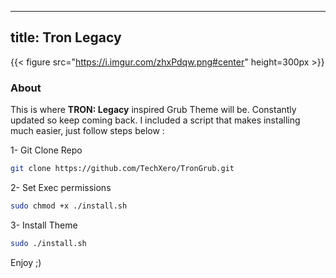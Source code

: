  
---
title: Tron Legacy
---

{{< figure src="https://i.imgur.com/zhxPdqw.png#center" height=300px >}}

### About

This is where **TRON: Legacy** inspired Grub Theme will be. Constantly updated so keep coming back. I included a script that makes installing much easier, just follow steps below :

1- Git Clone Repo

```bash
git clone https://github.com/TechXero/TronGrub.git
```

2- Set Exec permissions

```bash
sudo chmod +x ./install.sh
```

3- Install Theme

```bash
sudo ./install.sh
```

Enjoy ;)